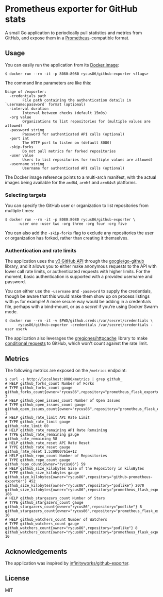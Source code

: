 # Prometheus exporter for GitHub stats

A small Go application to periodically pull statistics and metrics from GitHub, and expose them in a [Prometheus](https://prometheus.io/)-compatible format.

## Usage

You can easily run the application from its [Docker image](https://hub.docker.com/r/rycus86/github-exporter/):

```shell
$ docker run --rm -it -p 8080:8080 rycus86/github-exporter <flags>
```

The command line parameters are like this:

```
Usage of /exporter:
  -credentials path
      	File path containing the authentication details in `username:password` format (optional)
  -interval duration
      	Interval between checks (default 15m0s)
  -org value
      	Organizations to list repositories for (multiple values are allowed)
  -password string
      	Password for authenticated API calls (optional)
  -port int
      	The HTTP port to listen on (default 8080)
  -skip-forks
      	Do not pull metrics for forked repositories
  -user value
      	Users to list repositories for (multiple values are allowed)
  -username string
      	Username for authenticated API calls (optional)
```

The Docker image reference points to a multi-arch manifest, with the actual images being available for the `amd64`, `armhf` and `arm64v8` platforms.

### Selecting targets

You can specify the GitHub user or organization to list repositories from multiple times:

```shell
$ docker run --rm -it -p 8080:8080 rycus86/github-exporter \
      -user one -user two -org three -org four -org five
```

You can also add the `-skip-forks` flag to exclude any repositories the user or organization has forked, rather than creating it themselves.

### Authentication and rate limits

The application uses the [v3 GitHub API](https://developer.github.com/v3/) through the [google/go-github](https://github.com/google/go-github) library, and it allows you to either make anonymous requests to the API with lower call rate limits, or authenticated requests with higher limits. For the moment, basic authentication is supported with a provided username and password.

You can either use the `-username` and `-password` to supply the credentials, though be aware that this would make them show up on process listings with `ps` for example! A more secure way would be adding in a credentials file, perhaps with a bind-mount, or as a *secret* if you're using Docker Swarm mode.

```shell
$ docker run --rm -it -v $PWD/github.creds:/var/secret/credentials \
      rycus86/github-exporter -credentials /var/secret/credentials -user userA
```

The application also leverages the [gregjones/httpcache](https://github.com/gregjones/httpcache) library to make [conditional requests](https://developer.github.com/v3/#conditional-requests) to GitHub, which won't count against the rate limit.

## Metrics

The following metrics are exposed on the `/metrics` endpoint:

```shell
$ curl -s http://localhost:8080/metrics | grep github_
# HELP github_forks_count Number of Forks
# TYPE github_forks_count gauge
github_forks_count{owner="rycus86",repository="prometheus_flask_exporter"} 3
# HELP github_open_issues_count Number of Open Issues
# TYPE github_open_issues_count gauge
github_open_issues_count{owner="rycus86",repository="prometheus_flask_exporter"} 1
# HELP github_rate_limit API Rate Limit
# TYPE github_rate_limit gauge
github_rate_limit 60
# HELP github_rate_remaining API Rate Remaining
# TYPE github_rate_remaining gauge
github_rate_remaining 58
# HELP github_rate_reset API Rate Reset
# TYPE github_rate_reset gauge
github_rate_reset 1.530000761e+12
# HELP github_repo_count Number of Repositories
# TYPE github_repo_count gauge
github_repo_count{owner="rycus86"} 59
# HELP github_size_kilobytes Size of the Repository in kiloBytes
# TYPE github_size_kilobytes gauge
github_size_kilobytes{owner="rycus86",repository="github-prometheus-exporter"} 452
github_size_kilobytes{owner="rycus86",repository="podlike"} 2070
github_size_kilobytes{owner="rycus86",repository="prometheus_flask_exporter"} 186
# HELP github_stargazers_count Number of Stars
# TYPE github_stargazers_count gauge
github_stargazers_count{owner="rycus86",repository="podlike"} 8
github_stargazers_count{owner="rycus86",repository="prometheus_flask_exporter"} 10
# HELP github_watchers_count Number of Watchers
# TYPE github_watchers_count gauge
github_watchers_count{owner="rycus86",repository="podlike"} 8
github_watchers_count{owner="rycus86",repository="prometheus_flask_exporter"} 10
```

## Acknowledgements

The application was inspired by [infinityworks/github-exporter](https://github.com/infinityworks/github-exporter).

## License

MIT
